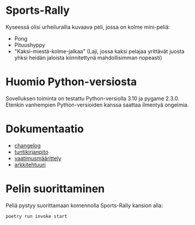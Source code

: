 # Sports-Rally

Kyseessä olisi urheilurallia kuvaava peli, jossa on kolme mini-peliä:
* Pong
* Pituushyppy
* "Kaksi-miestä-kolme-jalkaa" (Laji, jossa kaksi pelajaa yrittävät juosta yhksi heidän jaloista kiinnitettynä mahdollisimman nopeasti)

# Huomio Python-versiosta

Sovelluksen toiminta on testattu Python-versiolla 3.10 ja pygame 2.3.0. Etenkin vanhempien Python-versioiden kanssa saattaa ilmentyä ongelmia.

# Dokumentaatio

- [changelog](dokumentaatio/changelog.md)
- [tuntikirjanpito](dokumentaatio/tuntikirjanpito.md)
- [vaatimusmäärittely](dokumentaatio/vaatimusmaarittely.md)
- [arkkitehtuuri](dokumentaatio/arkkitehtuuri.md)


# Pelin suorittaminen 
Peliä pystyy suorittamaan komennolla Sports-Rally kansion alla:
```bash
poetry run invoke start
```
